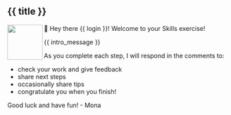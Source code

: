 ## {{ title }}

<img src="https://octodex.github.com/images/original.png" align="left" height="80px" />

👋 Hey there {{ login }}! Welcome to your Skills exercise!

{{ intro_message }}

As you complete each step, I will respond in the comments to:

- check your work and give feedback
- share next steps
- occasionally share tips
- congratulate you when you finish!

Good luck and have fun!
\- Mona
